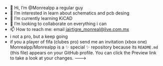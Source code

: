 - 👋 Hi, I’m @Monrealpp a regular guy
- 👀 I’m interested in learn about schematics and pcb desing
- 🌱 I’m currently learning KiCAD 
- 💞️ I’m looking to collaborate on everything i can
- 📫 How to reach me: email jairtigre_monreal@live.com.mx
- i not a pro, but a keep going 
- if you a player of fifa (clubes pro) send me an invitation (xbox one)
Monrealpp/Monrealpp is a ✨ special ✨ repository because its `README.md` (this file) appears on your GitHub profile.
You can click the Preview link to take a look at your changes.
--->
